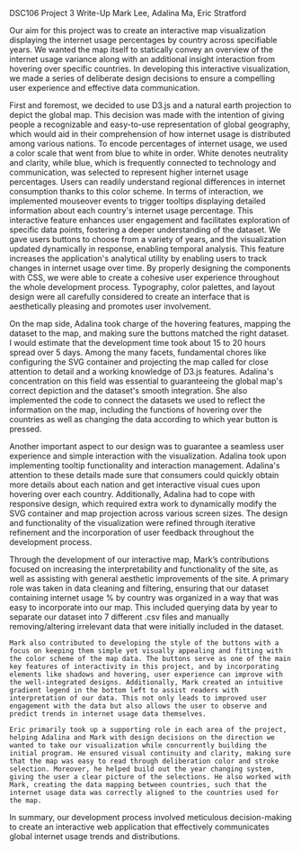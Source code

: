 DSC106 Project 3 Write-Up
Mark Lee, Adalina Ma, Eric Stratford

Our aim for this project was to create an interactive map visualization displaying the internet usage percentages by country across specifiable years. We wanted the map itself to statically convey an overview of the internet usage variance along with an additional insight interaction from hovering over specific countries. In developing this interactive visualization, we made a series of deliberate design decisions to ensure a compelling user experience and effective data communication.

 First and foremost, we decided to use D3.js and a natural earth projection to depict the global map. This decision was made with the intention of giving people a recognizable and easy-to-use representation of global geography, which would aid in their comprehension of how internet usage is distributed among various nations. To encode percentages of internet usage, we used a color scale that went from blue to white in order. White denotes neutrality and clarity, while blue, which is frequently connected to technology and communication, was selected to represent higher internet usage percentages. Users can readily understand regional differences in internet consumption thanks to this color scheme. In terms of interaction, we implemented mouseover events to trigger tooltips displaying detailed information about each country's internet usage percentage. This interactive feature enhances user engagement and facilitates exploration of specific data points, fostering a deeper understanding of the dataset. We gave users buttons to choose from a variety of years, and the visualization updated dynamically in response, enabling temporal analysis. This feature increases the application's analytical utility by enabling users to track changes in internet usage over time. By properly designing the components with CSS, we were able to create a cohesive user experience throughout the whole development process. Typography, color palettes, and layout design were all carefully considered to create an interface that is aesthetically pleasing and promotes user involvement.

On the map side, Adalina took charge of the hovering features, mapping the dataset to the map, and making sure the buttons matched the right dataset. I would estimate that the development time took about 15 to 20 hours spread over 5 days. Among the many facets, fundamental chores like configuring the SVG container and projecting the map called for close attention to detail and a working knowledge of D3.js features. Adalina's concentration on this field was essential to guaranteeing the global map's correct depiction and the dataset's smooth integration. She also implemented the code to connect the datasets we used to reflect the information on the map, including the functions of hovering over the countries as well as changing the data according to which year button is pressed.

Another important aspect to our design was to guarantee a seamless user experience and simple interaction with the visualization. Adalina took upon implementing tooltip functionality and interaction management. Adalina's attention to these details made sure that consumers could quickly obtain more details about each nation and get interactive visual cues upon hovering over each country. Additionally, Adalina had to cope with responsive design, which required extra work to dynamically modify the SVG container and map projection across various screen sizes. The design and functionality of the visualization were refined through iterative refinement and the incorporation of user feedback throughout the development process. 

Through the development of our interactive map, Mark’s contributions focused on increasing the interpretability and functionality of the site, as well as assisting with general aesthetic improvements of the site. A primary role was taken in data cleaning and filtering, ensuring that our dataset containing internet usage % by country was organized in a way that was easy to incorporate into our map. This included querying data by year to separate our dataset into 7 different .csv files and manually removing/altering irrelevant data that were initially included in the dataset.

	Mark also contributed to developing the style of the buttons with a focus on keeping them simple yet visually appealing and fitting with the color scheme of the map data. The buttons serve as one of the main key features of interactivity in this project, and by incorporating elements like shadows and hovering, user experience can improve with the well-integrated designs. Additionally, Mark created an intuitive gradient legend in the bottom left to assist readers with interpretation of our data. This not only leads to improved user engagement with the data but also allows the user to observe and predict trends in internet usage data themselves.
	
	Eric primarily took up a supporting role in each area of the project, helping Adalina and Mark with design decisions on the direction we wanted to take our visualization while concurrently building the initial program. He ensured visual continuity and clarity, making sure that the map was easy to read through deliberation color and stroke selection. Moreover, he helped build out the year changing system, giving the user a clear picture of the selections. He also worked with Mark, creating the data mapping between countries, such that the internet usage data was correctly aligned to the countries used for the map.

In summary, our development process involved meticulous decision-making to create an interactive web application that effectively communicates global internet usage trends and distributions.

